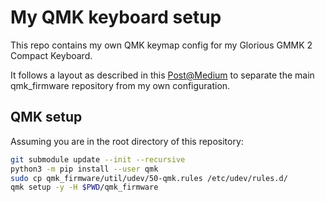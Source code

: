# My QMK keyboard setup

This repo contains my own QMK keymap config for my Glorious GMMK 2 Compact Keyboard.

It follows a layout as described in this [Post@Medium](https://medium.com/@patrick.elmquist/separate-keymap-repo-for-qmk-136ff5a419bd)
to separate the main qmk_firmware repository from my own configuration.

## QMK setup

Assuming you are in the root directory of this repository:

```bash
git submodule update --init --recursive
python3 -m pip install --user qmk
sudo cp qmk_firmware/util/udev/50-qmk.rules /etc/udev/rules.d/
qmk setup -y -H $PWD/qmk_firmware
```
